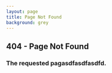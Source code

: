 ```yaml
---
layout: page
title: Page Not Found
background: grey
---
```

<section class="page-section">
  <div class="container">
    <div class="row">
      <div class="col-lg-12 text-center">
        <h2 class="section-heading text-uppercase">404 - Page Not Found</h2>
        <h3 class="section-subheading text-muted">The requested pagasdfasdfasdfd.</h3>
      </div>
    </div>
  </div>
</section>
